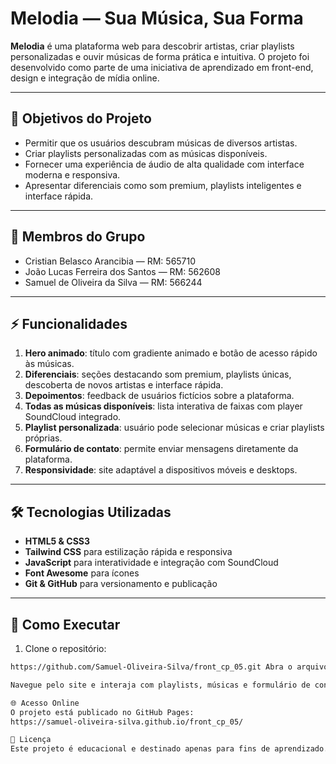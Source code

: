 # Melodia — Sua Música, Sua Forma

**Melodia** é uma plataforma web para descobrir artistas, criar playlists personalizadas e ouvir músicas de forma prática e intuitiva. O projeto foi desenvolvido como parte de uma iniciativa de aprendizado em front-end, design e integração de mídia online.

---

## 🎯 Objetivos do Projeto

- Permitir que os usuários descubram músicas de diversos artistas.  
- Criar playlists personalizadas com as músicas disponíveis.  
- Fornecer uma experiência de áudio de alta qualidade com interface moderna e responsiva.  
- Apresentar diferenciais como som premium, playlists inteligentes e interface rápida.  

---

## 👥 Membros do Grupo

- Cristian Belasco Arancibia — RM: 565710  
- João Lucas Ferreira dos Santos — RM: 562608  
- Samuel de Oliveira da Silva — RM: 566244  

---

## ⚡ Funcionalidades

1. **Hero animado**: título com gradiente animado e botão de acesso rápido às músicas.  
2. **Diferenciais**: seções destacando som premium, playlists únicas, descoberta de novos artistas e interface rápida.  
3. **Depoimentos**: feedback de usuários fictícios sobre a plataforma.  
4. **Todas as músicas disponíveis**: lista interativa de faixas com player SoundCloud integrado.  
5. **Playlist personalizada**: usuário pode selecionar músicas e criar playlists próprias.  
6. **Formulário de contato**: permite enviar mensagens diretamente da plataforma.  
7. **Responsividade**: site adaptável a dispositivos móveis e desktops.  

---

## 🛠 Tecnologias Utilizadas

- **HTML5 & CSS3**  
- **Tailwind CSS** para estilização rápida e responsiva  
- **JavaScript** para interatividade e integração com SoundCloud  
- **Font Awesome** para ícones  
- **Git & GitHub** para versionamento e publicação  

---

## 🚀 Como Executar

1. Clone o repositório:

```bash
https://github.com/Samuel-Oliveira-Silva/front_cp_05.git Abra o arquivo index.html em um navegador web.

Navegue pelo site e interaja com playlists, músicas e formulário de contato.

🌐 Acesso Online
O projeto está publicado no GitHub Pages:
https://samuel-oliveira-silva.github.io/front_cp_05/

📄 Licença
Este projeto é educacional e destinado apenas para fins de aprendizado.



